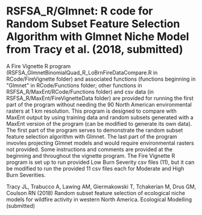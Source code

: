 # RSFSA_R/Glmnet: R code for Random Subset Feature Selection Algorithm with Glmnet Niche Model from Tracy et al. (2018, submitted)

A Fire Vignette R program (RSFSA_GlmnetBinomialQuad_R_LoBrnFireDataCompare.R in RCode/FireVignette folder) and associated functions (functions beginning in "Glmnet" in RCode/Functions folder; other functions in RSFSA_R/MaxEnt/RCode/Functions folder) and csv data (in RSFSA_R/MaxEnt/FireVignetteData folder) are provided for running the first part of the program without needing the 90 North American environmental rasters at 1 km resolution. This program is designed to compare with MaxEnt output by using training data and random subsets generated with a MaxEnt version of the program (can be modified to generate its own data). The first part of the program serves to demonstrate the random subset feature selection algorithm with Glmnet. The last part of the program invovles projecting Glmnet models and would require environmental rasters not provided. Some instructions and comments are provided at the beginning and throughout the vignette program. The Fire Vignette R program is set up to run provided Low Burn Severity csv files (11), but it can be modified to run the provided 11 csv files each for Moderate and High Burn Severities.

Tracy JL, Trabucco A, Lawing AM, Giermakowski T, Tchakerian M, Drus GM, Coulson RN
 (2018) Random subset feature selection of ecological niche models for wildfire activity in western North America. Ecological Modelling (submitted)
